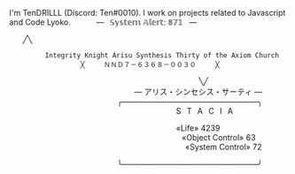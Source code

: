 I'm TenDRILLL (Discord: Ten#0010).
I work on projects related to Javascript and Code Lyoko.
⠀
⠀
⠀
                              —⠀𝕊𝕪𝕤𝕥𝕖𝕞 𝔸𝕝𝕖𝕣𝕥: 𝟠𝟟𝟙 ⠀—

⠀⠀
                                        ╱╲

             Integrity Knight Arisu Synthesis Thirty of the Axiom Church
                      ╳⠀⠀⠀⠀ＮＮＤ７－６３６８－００３０⠀⠀⠀⠀╳

⠀⠀⠀⠀⠀⠀⠀⠀⠀⠀⠀⠀⠀⠀⠀⠀⠀⠀⠀⠀⠀⠀⠀⠀⠀⠀⠀⠀⠀⠀⠀⠀⠀ ╲╱
⠀
⠀
⠀⠀⠀⠀⠀⠀⠀⠀⠀⠀⠀⠀⠀⠀⠀⠀⠀⠀⠀⠀⠀⠀—  アリス・シンセシス・サーティ —
⠀
⠀
⠀⠀⠀⠀⠀⠀⠀⠀⠀⠀⠀⠀⠀⠀⠀⠀⠀⠀⠀╭–––––––––––––––––––––––––––––––––––╮
⠀⠀⠀⠀⠀⠀⠀⠀⠀⠀⠀⠀⠀⠀⠀⠀⠀ ⠀⠀⠀⠀⠀⠀⠀⠀⠀⠀⠀⠀S⠀T⠀A⠀C⠀I⠀A⠀
 
⠀⠀⠀⠀⠀⠀⠀⠀⠀⠀⠀⠀⠀⠀⠀⠀  ⠀⠀⠀⠀⠀⠀⠀⠀⠀⠀⠀⠀⠀«Life» 4239
⠀⠀⠀⠀⠀⠀⠀⠀⠀⠀⠀⠀⠀⠀⠀⠀⠀ ⠀⠀⠀⠀⠀⠀⠀⠀⠀⠀⠀⠀⠀«Object Control» 63
⠀⠀⠀⠀⠀⠀⠀⠀⠀⠀⠀⠀⠀⠀⠀⠀⠀⠀⠀⠀⠀⠀⠀⠀⠀⠀⠀⠀⠀⠀⠀«System Control» 72
 
⠀⠀⠀⠀⠀⠀⠀⠀⠀⠀⠀⠀⠀⠀⠀⠀⠀⠀⠀╰–––––––––––––––––––––––––––––––––––╯

